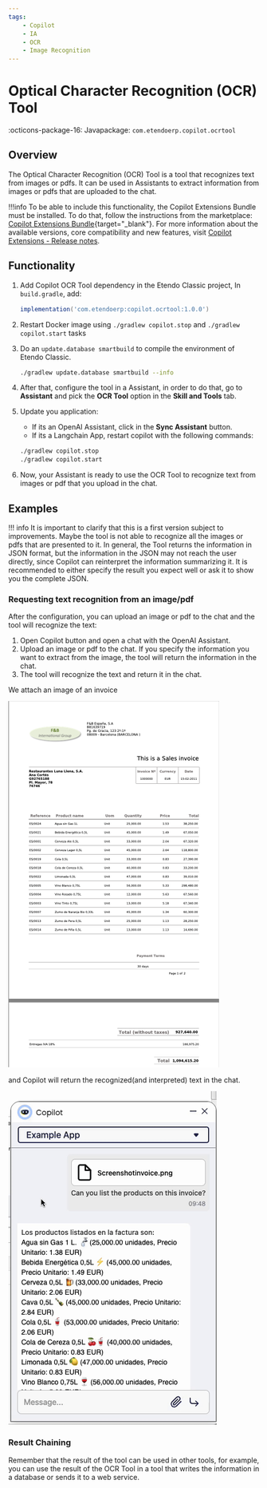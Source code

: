 ```yaml
---
tags:
    - Copilot
    - IA
    - OCR
    - Image Recognition
---
```


# Optical Character Recognition (OCR) Tool

:octicons-package-16: Javapackage: `com.etendoerp.copilot.ocrtool`

## Overview

The Optical Character Recognition (OCR) Tool is a tool that recognizes text from images or pdfs. It can be used in Assistants to extract information from images or pdfs that are uploaded to the chat.

!!!info
    To be able to include this functionality, the Copilot Extensions Bundle must be installed. To do that, follow the instructions from the marketplace: [Copilot Extensions Bundle](https://marketplace.etendo.cloud/?#/product-details?module=82C5DA1B57884611ABA8F025619D4C05){target="\_blank"}. For more information about the available versions, core compatibility and new features, visit [Copilot Extensions - Release notes](../../../whats-new/release-notes/etendo-copilot/bundles/release-notes.md).

## Functionality


1. Add Copilot OCR Tool dependency in the Etendo Classic project, In `build.gradle`, add:
    ```groovy
    implementation('com.etendoerp:copilot.ocrtool:1.0.0')
    ```

3. Restart Docker image using `./gradlew copilot.stop` and `./gradlew copilot.start` tasks

4. Do an `update.database smartbuild` to compile the environment of Etendo Classic.

    ``` bash title="Terminal"
    ./gradlew update.database smartbuild --info
    ``` 

4. After that, configure the tool in a Assistant, in order to do that, go to **Assistant** and pick the **OCR Tool** option in the **Skill and Tools** tab.

5. Update you application:
    - If its an OpenAI Assistant, click in the **Sync Assistant** button.
    - If its a Langchain App, restart copilot with the following commands:
    ``` bash title="Terminal"
    ./gradlew copilot.stop
    ./gradlew copilot.start
    ```

5. Now, your Assistant is ready to use the OCR Tool to recognize text from images or pdf that you upload in the chat.

## Examples

!!! info 
    It is important to clarify that this is a first version subject to improvements. Maybe the tool is not able to recognize all the images or pdfs that are presented to it.
    In general, the Tool returns the information in JSON format, but the information in the JSON may not reach the user directly, since Copilot can reinterpret the information summarizing it. It is recommended to either specify the result you expect well or ask it to show you the complete JSON.
    
### Requesting text recognition from an image/pdf

After the configuration, you can upload an image or pdf to the chat and the tool will recognize the text:
    
1. Open Copilot button and open a chat with the OpenAI Assistant.
2. Upload an image or pdf to the chat. If you specify the information you want to extract from the image, the tool will return the information in the chat.
3. The tool will recognize the text and return it in the chat.


We attach an image of an invoice

![](../../../assets/developer-guide/etendo-copilot/available-tools/ocr-tool.png)

and Copilot will return the recognized(and interpreted) text in the chat.

![](../../../assets/developer-guide/etendo-copilot/available-tools/ocr-tool.gif)

### Result Chaining

Remember that the result of the tool can be used in other tools, for example, you can use the result of the OCR Tool in a tool that writes the information in a database or sends it to a web service. 